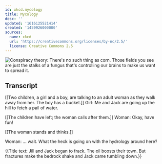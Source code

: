 ```yaml
---
id: xkcd.mycology
title: Mycology
desc: ''
updated: '1616125521414'
created: '1459926000000'
sources:
  name: xkcd
  url: 'https://creativecommons.org/licenses/by-nc/2.5/'
  license: Creative Commons 2.5
---
```

![Conspiracy theory: There's no such thing as corn. Those fields you see are just the stalks of a fungus that's controlling our brains to make us want to spread it.](https://imgs.xkcd.com/comics/mycology.png)

## Transcript
[[Two children, a girl and a boy, are talking to an adult woman as they walk away from her. The boy has a bucket.]]
Girl: Me and Jack are going up the hill to fetch a pail of water. 

[[The children have left; the woman calls after them.]]
Woman: Okay, have fun! 

[[The woman stands and thinks.]]

Woman: ... wait. What the heck is going on with the hydrology around here?


{{Title text: Jill and Jack 
 began to frack. 
 The oil boosts their town. 
 But fractures make 
 the bedrock shake 
 and Jack came tumbling down.}}
